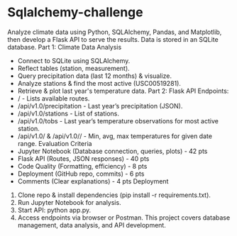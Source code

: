 # Sqlalchemy-challenge
Analyze climate data using Python, SQLAlchemy, Pandas, and Matplotlib, then develop a Flask API to serve the results. Data is stored in an SQLite database.
Part 1: Climate Data Analysis
* Connect to SQLite using SQLAlchemy.
* Reflect tables (station, measurement).
* Query precipitation data (last 12 months) & visualize.
* Analyze stations & find the most active (USC00519281).
* Retrieve & plot last year's temperature data.
Part 2: Flask API
Endpoints:
* / - Lists available routes.
* /api/v1.0/precipitation - Last year’s precipitation (JSON).
* /api/v1.0/stations - List of stations.
* /api/v1.0/tobs - Last year’s temperature observations for most active station.
* /api/v1.0/<start> & /api/v1.0/<start>/<end> - Min, avg, max temperatures for given date range.
Evaluation Criteria
* Jupyter Notebook (Database connection, queries, plots) - 42 pts
* Flask API (Routes, JSON responses) - 40 pts
* Code Quality (Formatting, efficiency) - 8 pts
* Deployment (GitHub repo, commits) - 6 pts
* Comments (Clear explanations) - 4 pts
Deployment
1. Clone repo & install dependencies (pip install -r requirements.txt).
2. Run Jupyter Notebook for analysis.
3. Start API: python app.py.
4. Access endpoints via browser or Postman.
This project covers database management, data analysis, and API development.
